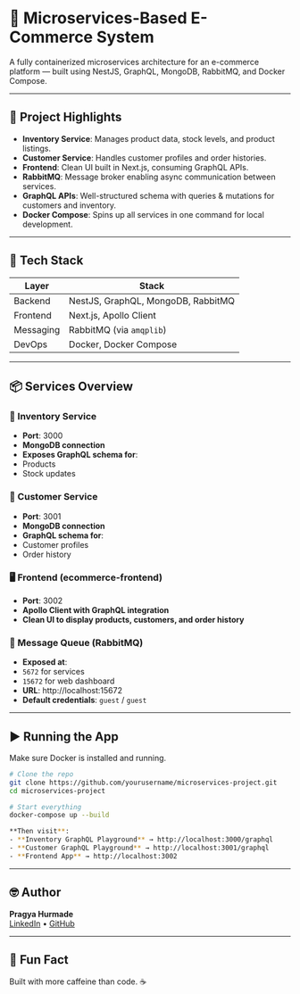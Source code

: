 # 🛒 Microservices-Based E-Commerce System

A fully containerized microservices architecture for an e-commerce platform — built using NestJS, GraphQL, MongoDB, RabbitMQ, and Docker Compose.

---

## 🚀 Project Highlights

- **Inventory Service**: Manages product data, stock levels, and product listings.
- **Customer Service**: Handles customer profiles and order histories.
- **Frontend**: Clean UI built in Next.js, consuming GraphQL APIs.
- **RabbitMQ**: Message broker enabling async communication between services.
- **GraphQL APIs**: Well-structured schema with queries & mutations for customers and inventory.
- **Docker Compose**: Spins up all services in one command for local development.

---

## 🧰 Tech Stack

| Layer        | Stack                                       |
| ------------ | ------------------------------------------- |
| Backend      | NestJS, GraphQL, MongoDB, RabbitMQ          |
| Frontend     | Next.js, Apollo Client                      |
| Messaging    | RabbitMQ (via `amqplib`)                    |
| DevOps       | Docker, Docker Compose                      |

---

## 📦 Services Overview

### 🧾 Inventory Service
- **Port**: 3000
- **MongoDB connection**
- **Exposes GraphQL schema for**:
 - Products
 - Stock updates

### 👤 Customer Service
- **Port**: 3001
- **MongoDB connection**
- **GraphQL schema for**:
 - Customer profiles
 - Order history

### 🖥️ Frontend (ecommerce-frontend)
- **Port**: 3002
- **Apollo Client with GraphQL integration**
- **Clean UI to display products, customers, and order history**

### 🐇 Message Queue (RabbitMQ)
- **Exposed at**:
 - `5672` for services
 - `15672` for web dashboard
- **URL**: http://localhost:15672
- **Default credentials**: `guest` / `guest`

---

## ▶️ Running the App

Make sure Docker is installed and running.

```bash
# Clone the repo
git clone https://github.com/yourusername/microservices-project.git
cd microservices-project

# Start everything
docker-compose up --build

**Then visit**:
- **Inventory GraphQL Playground** → http://localhost:3000/graphql
- **Customer GraphQL Playground** → http://localhost:3001/graphql
- **Frontend App** → http://localhost:3002
```
---

## 🤓 Author

**Pragya Hurmade**  
[LinkedIn](https://www.linkedin.com/in/pragyahurmade03/) • [GitHub](https://github.com/Pragyaa3)

---

## 🧠 Fun Fact

Built with more caffeine than code. ☕️
